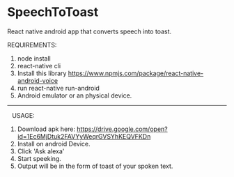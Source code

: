 # SpeechToToast
React native android app that converts speech into toast.

REQUIREMENTS:

1. node install
2. react-native cli
3. Install this library https://www.npmjs.com/package/react-native-android-voice
4. run react-native run-android
5. Android emulator or an physical device.
---------------------------------------------------------------------

``` ```
USAGE:
1. Download apk here: https://drive.google.com/open?id=1Ec6MjDtuk2FAVYyWeqrGVSYhKEQVFKDn
2. Install on android Device.
3. Click 'Ask alexa'
5. Start speeking.
6. Output will be in the form of toast of your spoken text.
